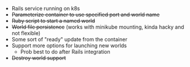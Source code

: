 * Rails service running on k8s
* ~~Parameterize container to use specified port and world name~~
* ~~Ruby script to start a named world~~
* ~~World file persistence~~ (works with minikube mounting, kinda hacky and not flexible)
* Some sort of "ready" update from the container
* Support more options for launching new worlds
  * Prob best to do after Rails integration
* ~~Destroy world support~~